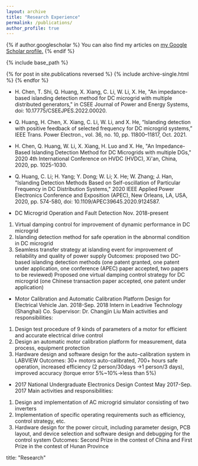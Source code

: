 ```yaml
---
layout: archive
title: "Research Experience"
permalink: /publications/
author_profile: true
---
```


{% if author.googlescholar %}
  You can also find my articles on <u><a href="{{https://scholar.google.com/citations?hl=en&tzom=300&user=j0mw7EAAAAAJ}}">my Google Scholar profile</a>.</u>
{% endif %}

{% include base_path %}

{% for post in site.publications reversed %}
  {% include archive-single.html %}
{% endfor %}
* H. Chen, T. Shi, Q. Huang, X. Xiang, C. Li, W. Li, X. He, "An impedance-based islanding detection method for DC microgrid with multiple distributed generators," in CSEE Journal of Power and Energy Systems, doi: 10.17775/CSEEJPES.2022.00020.
* Q. Huang, H. Chen, X. Xiang, C. Li, W. Li, and X. He, “Islanding detection with positive feedback of selected frequency for DC microgrid systems,” IEEE Trans. Power Electron., vol. 36, no. 10, pp. 11800–11817, Oct. 2021.
* H. Chen, Q. Huang, W. Li, X. Xiang, H. Luo and X. He, "An Impedance-Based Islanding Detection Method for DC Microgrids with multiple DGs," 2020 4th International Conference on HVDC (HVDC), Xi'an, China, 2020, pp. 1025-1030.
* Q. Huang, C. Li; H. Yang; Y. Dong; W. Li; X. He; W. Zhang; J. Han, "Islanding Detection Methods Based on Self-oscillation of Particular Frequency in DC Distribution Systems," 2020 IEEE Applied Power Electronics Conference and Exposition (APEC), New Orleans, LA, USA, 2020, pp. 574-580, doi: 10.1109/APEC39645.2020.9124587.

* DC Microgrid Operation and Fault Detection                                    Nov. 2018-present
1)	Virtual damping control for improvement of dynamic performance in DC microgrid
2)	Islanding detection method for safe operation in the abnormal condition in DC microgrid
3)	Seamless transfer strategy at islanding event for improvement of reliability and quality of power supply
Outcomes: proposed two DC-based islanding detection methods (one patent granted, one patent under application, one conference (APEC) paper accepted, two papers to be reviewed)
Proposed one virtual damping control strategy for DC microgrid (one Chinese transaction paper accepted, one patent under application)
* Motor Calibration and Automatic Calibration Platform Design for Electrical Vehicle   Jan. 2018-Sep. 2018
Intern in Leadrive Technology (Shanghai) Co.                               Supervisor: Dr. Changjin Liu
Main activities and responsibilities:
1)	Design test procedure of 9 kinds of parameters of a motor for efficient and accurate electrical drive control
2)	Design an automatic motor calibration platform for measurement, data process, equipment protection
3)	Hardware design and software design for the auto-calibration system in LABVIEW
Outcomes: 30+ motors auto-calibrated, 700+ hours safe operation, increased efficiency (2 person/30days →1 person/3 days), improved accuracy (torque error 5%~10%→less than 5%)
* 2017 National Undergraduate Electronics Design Contest                        May 2017-Sep. 2017
Main activities and responsibilities:
1)	Design and implementation of AC microgrid simulator consisting of two inverters
2)	Implementation of specific operating requirements such as efficiency, control strategy, etc.
3)	Hardware design for the power circuit, including parameter design, PCB layout, and device selection and software design and debugging for the control system
Outcomes: Second Prize in the contest of China and First Prize in the contest of Hunan Province

title: "Research"
